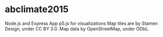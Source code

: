 # abclimate2015
Node.js and Express App
p5.js for visualizations
Map tiles are by Stamen Design, under CC BY 3.0. Map data by OpenStreetMap, under ODbL.
